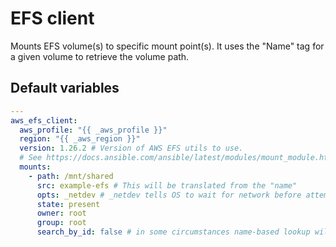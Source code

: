 # EFS client
Mounts EFS volume(s) to specific mount point(s).
It uses the "Name" tag for a given volume to retrieve the volume path.
<!--TOC-->
<!--ENDTOC-->

<!--ROLEVARS-->
## Default variables
```yaml
---
aws_efs_client:
  aws_profile: "{{ _aws_profile }}"
  region: "{{ _aws_region }}"
  version: 1.26.2 # Version of AWS EFS utils to use.
  # See https://docs.ansible.com/ansible/latest/modules/mount_module.html
  mounts:
    - path: /mnt/shared
      src: example-efs # This will be translated from the "name"
      opts: _netdev # _netdev tells OS to wait for network before attempting to mount
      state: present
      owner: root
      group: root
      search_by_id: false # in some circumstances name-based lookup will not work

```

<!--ENDROLEVARS-->
